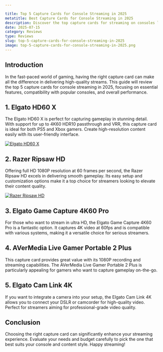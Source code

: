 ```yaml
---

title: Top 5 Capture Cards for Console Streaming in 2025
metatitle: Best Capture Cards for Console Streaming in 2025
description: Discover the top capture cards for streaming on consoles like PS5, Xbox Series X, and Nintendo Switch. Compare features, compatibility, and price points to find the perfect fit for your streaming setup.
date: 2025-07-15
category: Reviews
type: Reviews
slug: top-5-capture-cards-for-console-streaming-in-2025
image: top-5-capture-cards-for-console-streaming-in-2025.png
---
```


## Introduction
In the fast-paced world of gaming, having the right capture card can make all the difference in delivering high-quality streams. This guide will review the top 5 capture cards for console streaming in 2025, focusing on essential features, compatibility with popular consoles, and overall performance.

## 1. Elgato HD60 X
The Elgato HD60 X is perfect for capturing gameplay in stunning detail. With support for up to 4K60 HDR10 passthrough and VRR, this capture card is ideal for both PS5 and Xbox gamers. Create high-resolution content easily with its user-friendly interface.

[![Elgato HD60 X](https://www.gamestreamingsetup.com/elgato-hd60-x.jpg)](https://amzn.to/4dZtxVc)

## 2. Razer Ripsaw HD
Offering full HD 1080P resolution at 60 frames per second, the Razer Ripsaw HD excels in delivering smooth gameplay. Its easy setup and customization options make it a top choice for streamers looking to elevate their content quality.

[![Razer Ripsaw HD](https://www.gamestreamingsetup.com/razer-ripsaw-hd.jpg)](https://amzn.to/448keyM)

## 3. Elgato Game Capture 4K60 Pro
For those who want to stream in ultra HD, the Elgato Game Capture 4K60 Pro is a fantastic option. It captures 4K video at 60fps and is compatible with various systems, making it a versatile choice for serious streamers.

## 4. AVerMedia Live Gamer Portable 2 Plus
This capture card provides great value with its 1080P recording and streaming capabilities. The AVerMedia Live Gamer Portable 2 Plus is particularly appealing for gamers who want to capture gameplay on-the-go.

## 5. Elgato Cam Link 4K
If you want to integrate a camera into your setup, the Elgato Cam Link 4K allows you to connect your DSLR or camcorder for high-quality video. Perfect for streamers aiming for professional-grade video quality.

## Conclusion
Choosing the right capture card can significantly enhance your streaming experience. Evaluate your needs and budget carefully to pick the one that best suits your console and content style. Happy streaming!